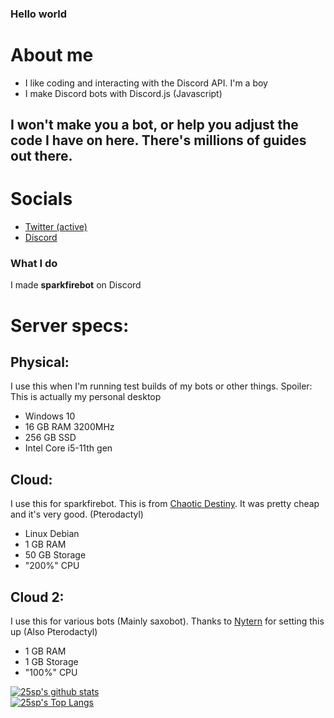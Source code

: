### Hello world

# About me
- I like coding and interacting with the Discord API. I'm a boy
- I make Discord bots with Discord.js (Javascript)

## I won't make you a bot, or help you adjust the code I have on here. There's millions of guides out there.


# Socials
- [Twitter (active)](https://twitter.com/sparkfire298)
- [Discord](https://discord.gg/6W67sRU2ua)


### What I do
I made **sparkfirebot** on Discord

# Server specs:
## Physical:
I use this when I'm running test builds of my bots or other things.
Spoiler: This is actually my personal desktop
- Windows 10
- 16 GB RAM 3200MHz
- 256 GB SSD
- Intel Core i5-11th gen

## Cloud:
I use this for sparkfirebot. This is from [Chaotic Destiny](https://chaoticdestiny.host). It was pretty cheap and it's very good. (Pterodactyl)
- Linux Debian
- 1 GB RAM
- 50 GB Storage
- "200%" CPU

## Cloud 2:
I use this for various bots (Mainly saxobot). Thanks to [Nytern](https://nytern.com) for setting this up (Also Pterodactyl)
- 1 GB RAM
- 1 GB Storage
- "100%" CPU

[![25sp's github stats](https://github-readme-stats.vercel.app/api?username=25sp&show_icons=true&theme=dark)](https://github.com/anuraghazra/github-readme-stats)
<br>
[![25sp's Top Langs](https://github-readme-stats.vercel.app/api/top-langs/?username=25sp&layout=compact&theme=dark)](https://github.com/anuraghazra/github-readme-stats)
